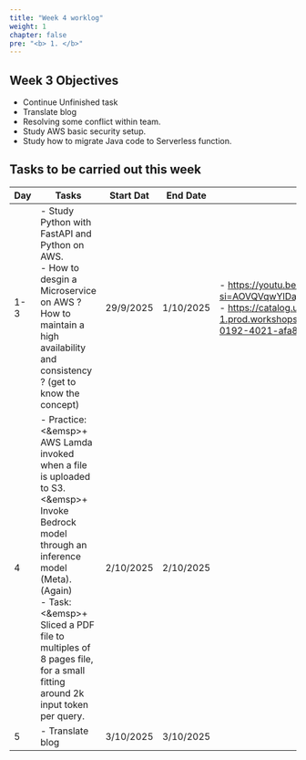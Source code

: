 ```yaml
---
title: "Week 4 worklog"
weight: 1
chapter: false
pre: "<b> 1. </b>"
---
```


## Week 3 Objectives

- Continue Unfinished task
- Translate blog
- Resolving some conflict within team.
- Study AWS basic security setup.
- Study how to migrate Java code to Serverless function.

## Tasks to be carried out this week

| Day | Tasks | Start Dat | End Date | References |
|---|---|---|---|---|
| 1-3 | - Study Python with FastAPI and Python on AWS.<br>- How to desgin a Microservice on AWS ? How to maintain a high availability and consistency ? (get to know the concept) | 29/9/2025 | 1/10/2025 | - https://youtu.be/P62lCiZKZgo?si=AOVQVqwYlDajOBwA<br>- https://catalog.us-east-1.prod.workshops.aws/workshops/10141411-0192-4021-afa8-2436f3c66bd8/en-US |
| 4 | - Practice:<br> <&emsp>+ AWS Lamda invoked when a file is uploaded to S3.<br> <&emsp>+ Invoke Bedrock model through an inference model (Meta). (Again) <br>- Task:<br> <&emsp>+ Sliced a PDF file to multiples of 8 pages file, for a small fitting around 2k input token per query. | 2/10/2025 | 2/10/2025 |  |
| 5 | - Translate blog | 3/10/2025 | 3/10/2025 |  |